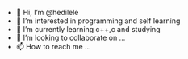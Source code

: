 - 👋 Hi, I’m @hedilele
- 👀 I’m interested in programming and self learning
- 🌱 I’m currently learning c++,c and studying
- 💞️ I’m looking to collaborate on ...
- 📫 How to reach me ...

<!---
hedilele/hedilele is a ✨ special ✨ repository because its `README.md` (this file) appears on your GitHub profile.
You can click the Preview link to take a look at your changes.
--->
